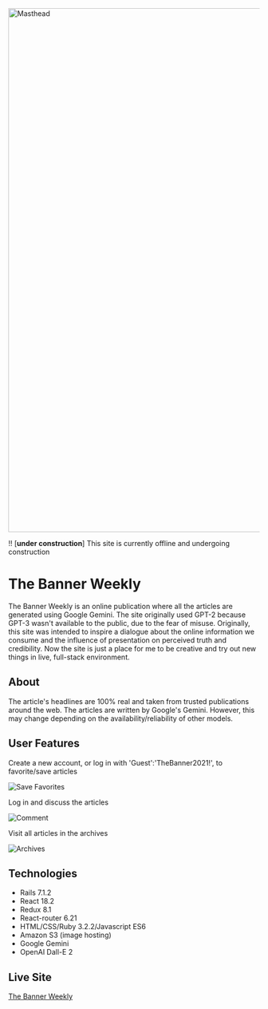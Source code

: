 <img width="1050" alt="Masthead" src="https://user-images.githubusercontent.com/10493350/126410749-2ac6d03a-904c-45dc-95eb-7e122a3a29d1.png">

!! [**under construction**]
This site is currently offline and undergoing construction

# The Banner Weekly
The Banner Weekly is an online publication where all the articles are generated using Google Gemini. The site originally used GPT-2 because GPT-3 wasn't available to the public, due to the fear of misuse. Originally, this site was intended to inspire a dialogue about the online information we consume and the influence of presentation on perceived truth and credibility. Now the site is just a place for me to be creative and try out new things in live, full-stack environment.

## About
The article's headlines are 100% real and taken from trusted publications around the web. The articles are written by Google's Gemini. However, this may change depending on the availability/reliability of other models.

## User Features
Create a new account, or log in with 'Guest':'TheBanner2021!', to favorite/save articles

![Save Favorites](https://user-images.githubusercontent.com/10493350/126433733-4701ff3b-9f91-4e36-944e-cdb307d7a22f.gif)



Log in and discuss the articles

![Comment](https://user-images.githubusercontent.com/10493350/126433763-178c6ff6-4ed6-4341-b345-c508352a58cf.gif)



Visit all articles in the archives

![Archives](https://user-images.githubusercontent.com/10493350/126433814-d1fa69a2-2634-4a79-9c55-df712454fb90.gif)


## Technologies
* Rails 7.1.2
* React 18.2
* Redux 8.1
* React-router 6.21
* HTML/CSS/Ruby 3.2.2/Javascript ES6
* Amazon S3 (image hosting)
* Google Gemini
* OpenAI Dall-E 2

## Live Site
[The Banner Weekly](https://github.com/MScottWold/ai_news)
